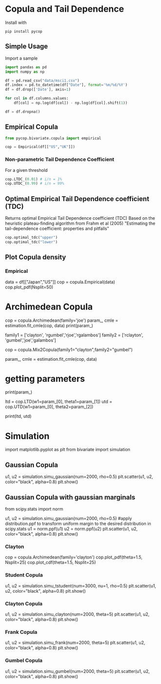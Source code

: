 # Copula and Tail Dependence

Install with
```
pip install pycop
```

## Simple Usage

Import a sample
```python
import pandas as pd
import numpy as np

df = pd.read_csv("data/msci1.csv")
df.index = pd.to_datetime(df["Date"], format='%m/%d/%Y')
df = df.drop(['Date'], axis=1)

for col in df.columns.values:
    df[col] = np.log(df[col]) - np.log(df[col].shift(1))

df = df.dropna()

```

## Empirical Copula

```python
from pycop.bivariate.copula import empirical

cop = Empirical(df[["US","UK"]])

```
### Non-parametric Tail Dependence Coefficient
For a given threshold

```python
cop.LTDC_(0.01) # i/n = 1%
cop.UTDC_(0.99) # i/n = 99%
```

## Optimal Empirical Tail Dependence coefficient (TDC)
Returns optimal Empirical Tail Dependence coefficient (TDC)
Based on the heuristic plateau-finding algorithm from Frahm et al (2005) "Estimating the tail-dependence coefficient: properties and pitfalls"

```python
cop.optimal_tdc("upper") 
cop.optimal_tdc("lower")

```

## Plot Copula density
### Empirical
data = df[["Japan","US"]]
cop = copula.Empirical(data)
cop.plot_pdf(Nsplit=50)


# Archimedean Copula 

cop = copula.Archimedean(family='joe')
param_, cmle = estimation.fit_cmle(cop, data)
print(param_)

family1 = ['clayton', 'rgumbel','rjoe','rgalambos']
family2 = ['rclayton', 'gumbel','joe','galambos']

cop = copula.Mix2Copula(family1="clayton",family2="gumbel")


param_, cmle = estimation.fit_cmle(cop, data)

# getting parameters
print(param_)

ltd = cop.LTD(w1=param_[0], theta1=param_[1])
utd = cop.UTD(w1=param_[0], theta2=param_[2])

print(ltd, utd)




# Simulation
import matplotlib.pyplot as plt
from bivariate import simulation

## Gaussian Copula
u1, u2 = simulation.simu_gaussian(num=2000, rho=0.5)
plt.scatter(u1, u2, color="black", alpha=0.8)
plt.show()

## Gaussian Copula with gaussian marginals
from scipy.stats import norm

u1, u2 = simulation.simu_gaussian(num=2000, rho=0.5)
#apply distribution.ppf to transform uniform margin to the desired distribution in scipy.stats
u1 = norm.ppf(u1)
u2 = norm.ppf(u2)
plt.scatter(u1, u2, color="black", alpha=0.8)
plt.show()



### Clayton
cop = copula.Archimedean(family='clayton')
cop.plot_pdf(theta=1.5, Nsplit=25)
cop.plot_cdf(theta=1.5, Nsplit=25)

### Student Copula
u1, u2 = simulation.simu_tstudent(num=3000, nu=1, rho=0.5)
plt.scatter(u1, u2, color="black", alpha=0.8)
plt.show()

### Clayton Copula
u1, u2 = simulation.simu_clayton(num=2000, theta=5)
plt.scatter(u1, u2, color="black", alpha=0.8)
plt.show()

### Frank Copula
u1, u2 = simulation.simu_frank(num=2000, theta=5)
plt.scatter(u1, u2, color="black", alpha=0.8)
plt.show()

### Gumbel Copula
u1, u2 = simulation.simu_gumbel(num=2000, theta=5)
plt.scatter(u1, u2, color="black", alpha=0.8)
plt.show()


```
